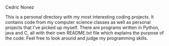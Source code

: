 Cedric Nonez

This is a personal directory with my most interesting coding projects. It contains code from my computer science classes as well as personal projects that I've picked up myself. 
There are programs written in Python, java and C, all with their own README.txt file which explains the purpose of the code. Feel free to look around and judge my programming skills. 

